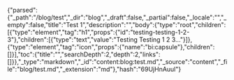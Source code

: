 {"parsed":{"_path":"/blog/test","_dir":"blog","_draft":false,"_partial":false,"_locale":"","_empty":false,"title":"Test 1","description":"","body":{"type":"root","children":[{"type":"element","tag":"h1","props":{"id":"testing-testing-1-2-3"},"children":[{"type":"text","value":"Testing Testing 1 2 3..."}]},{"type":"element","tag":"icon","props":{"name":"bi:capsule"},"children":[]}],"toc":{"title":"","searchDepth":2,"depth":2,"links":[]}},"_type":"markdown","_id":"content:blog:test.md","_source":"content","_file":"blog/test.md","_extension":"md"},"hash":"69UjHnAuul"}